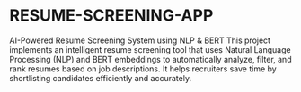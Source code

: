# RESUME-SCREENING-APP
AI-Powered Resume Screening System using NLP &amp; BERT This project implements an intelligent resume screening tool that uses Natural Language Processing (NLP) and BERT embeddings to automatically analyze, filter, and rank resumes based on job descriptions. It helps recruiters save time by shortlisting candidates efficiently and accurately.
